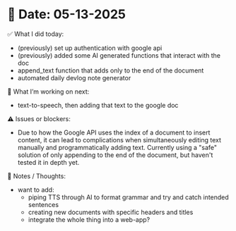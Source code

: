 # 📅 Date: 05-13-2025

✅ What I did today:
- (previously) set up authentication with google api
- (previously) added some AI generated functions that interact with the doc
- append_text function that adds only to the end of the document
- automated daily devlog note generator

🔧 What I’m working on next:
- text-to-speech, then adding that text to the google doc

⚠️ Issues or blockers:
- Due to how the Google API uses the index of a document to insert content, it can lead to complications when simultaneously editing text manually and programmatically adding text. Currently using a "safe" solution of only appending to the end of the document, but haven't tested it in depth yet.

🧠 Notes / Thoughts:
- want to add:
    - piping TTS through AI to format grammar and try and catch intended sentences
    - creating new documents with specific headers and titles
    - integrate the whole thing into a web-app?
